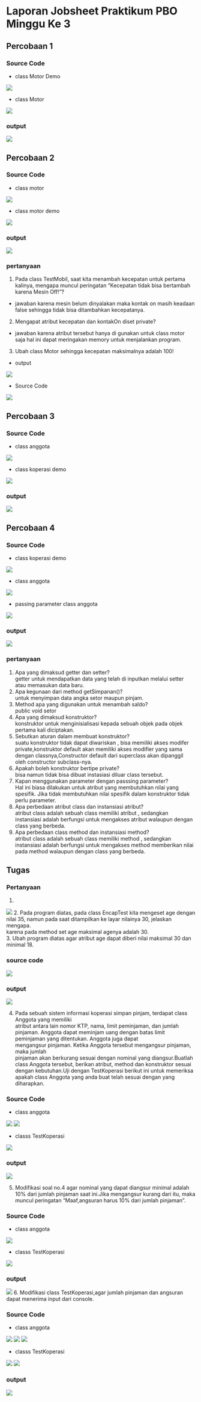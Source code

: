 # Laporan Jobsheet Praktikum PBO Minggu Ke 3

## Percobaan 1

### Source Code


- class Motor Demo


<img src="img/Screenshot (209).png">

- class Motor


<img src="img/Screenshot (210).png">

### output

<img src="img/Screenshot (211).png">

## Percobaan 2

### Source Code 

- class motor

<img src="img/Screenshot (212).png">

- class motor demo

<img src="img/Screenshot (213).png">

### output

<img src="img/Screenshot (214).png">

### pertanyaan 

1. Pada	class TestMobil, saat kita menambah kecepatan untuk pertama kalinya, mengapa muncul	peringatan	“Kecepatan tidak bisa bertambah karena Mesin Off!”?	

- jawaban 
karena mesin belum dinyalakan maka kontak on masih keadaan false sehingga tidak bisa ditambahkan kecepatanya.

2. Mengapat	atribut	kecepatan dan kontakOn diset private?

- jawaban 
karena atribut tersebut hanya di gunakan untuk class motor saja hal ini dapat meringakan memory untuk menjalankan program.
3. Ubah	class Motor sehingga kecepatan maksimalnya adalah 100!
- output 

<img src="img/Screenshot (224).png">

- Source Code

<img src="img/Screenshot (225).png">

## Percobaan 3

### Source Code

- class anggota

<img src="img/Screenshot (215).png">

- class koperasi demo

<img src="img/Screenshot (216).png">

### output

<img src="img/Screenshot (217).png">

## Percobaan 4

### Source Code

- class koperasi demo

<img src="img/Screenshot (218).png">

- class anggota

<img src="img/Screenshot (220).png">

- passing parameter class anggota

<img src="img/Screenshot (221).png">

### output

<img src="img/Screenshot (219).png">

### pertanyaan 

1. Apa yang	dimaksud getter	dan	setter?<br>
getter untuk mendapatkan data yang telah di inputkan melalui setter atau memasukan data baru.<br>
2. Apa kegunaan	dari method	getSimpanan()?<br>
untuk menyimpan data angka setor maupun pinjam.<br>
3. Method apa yang digunakan untuk menambah saldo?<br>
public void setor<br>
4. Apa yang dimaksud konstruktor?<br>
konstruktor untuk menginisialisasi kepada sebuah objek pada objek pertama kali diciptakan.<br>
5. Sebutkan	aturan dalam membuat konstruktor?<br>suatu konstruktor tidak dapat diwariskan , bisa memiliki akses modifer private,konstruktor default akan memiliki akses modifier yang sama dengan classnya,Constructor default dari superclass akan dipanggil oleh constructor subclass-nya.<br>
6.  Apakah boleh konstruktor bertipe private?<br>bisa namun tidak bisa dibuat instasiasi diluar class tersebut.<br>
7. Kapan menggunakan parameter dengan passsing parameter?<br> Hal ini biasa dilakukan untuk atribut yang membutuhkan nilai yang spesifik. Jika tidak membutuhkan nilai spesifik dalam konstruktor tidak perlu parameter.<br>
8. Apa perbedaan atribut class dan instansiasi	atribut?<br>atribut class adalah sebuah class memiliki atribut , sedangkan instansiasi adalah berfungsi untuk mengakses atribut walaupun dengan class yang berbeda.<br>
9. Apa perbedaan class method dan instansiasi method?<br>atribut class adalah sebuah class memiliki method , sedangkan instansiasi adalah berfungsi untuk mengakses method memberikan nilai pada method walaupun dengan class yang berbeda.<br>

## Tugas

### Pertanyaan 

1. 
<img src="img/Screenshot (240).png">
2. Pada	program	diatas,	pada class EncapTest kita mengeset age dengan nilai 35,	namun pada saat ditampilkan	ke layar nilainya  30,	jelaskan mengapa.<br>
karena pada method set age maksimal agenya adalah 30.<br>
3. Ubah	program	diatas agar atribut age	dapat diberi nilai maksimal 30 dan minimal 18.<br>

### source code 
<img src="img/Screenshot (226).png">

### output
<img src="img/Screenshot (240).png">

4. Pada	sebuah	sistem	informasi	koperasi	simpan	pinjam,	terdapat	class	Anggota	yang	memiliki	
atribut	antara	lain	nomor	KTP,	nama,	limit	peminjaman,	dan	jumlah	pinjaman.	Anggota	
dapat	meminjam	uang	dengan	batas	limit	peminjaman	yang	ditentukan.	Anggota	juga	dapat	
mengangsur	pinjaman.	Ketika	Anggota	tersebut	mengangsur	pinjaman,	maka	jumlah	
pinjaman akan berkurang sesuai dengan	nominal	yang diangsur.Buatlah class Anggota tersebut, berikan atribut, method dan konstruktor sesuai dengan kebutuhan.Uji dengan TestKoperasi berikut ini untuk memeriksa apakah class Anggota yang anda buat telah sesuai dengan yang diharapkan.

### Source Code

- class anggota

<img src="img/Screenshot (234).png">
<img src="img/Screenshot (235).png">

- classs TestKoperasi 

<img src="img/Screenshot (231).png">

### output 

<img src="img/Screenshot (230).png">

5. Modifikasi soal no.4 agar nominal	yang dapat diangsur minimal	adalah	10%	dari jumlah pinjaman saat ini.Jika mengangsur kurang dari itu, maka muncul	peringatan “Maaf,angsuran harus 10% dari jumlah pinjaman”.
### Source Code

- class anggota

<img src="img/Screenshot (229).png">

- classs TestKoperasi 

<img src="img/Screenshot (227).png">

### output 

<img src="img/Screenshot (228).png">
6. Modifikasi class TestKoperasi,agar jumlah pinjaman dan angsuran dapat menerima input dari console.

### Source Code

- class anggota

<img src="img/Screenshot (234).png">
<img src="img/Screenshot (235).png">
<img src="img/Screenshot (236).png">

- classs TestKoperasi 

<img src="img/Screenshot (237).png">
<img src="img/Screenshot (238).png">

### output

<img src="img/Screenshot (239).png">



